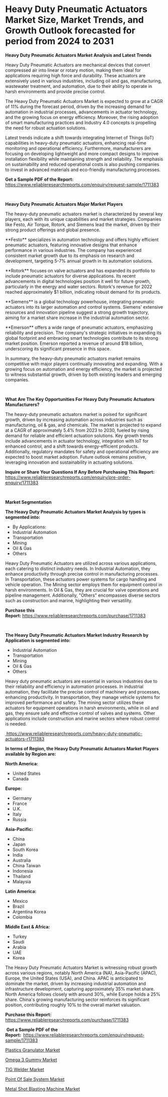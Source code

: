 <p><h1>Heavy Duty Pneumatic Actuators Market Size, Market Trends, and Growth Outlook forecasted for period from 2024 to 2031</h1></p><p><strong>Heavy Duty Pneumatic Actuators Market Analysis and Latest Trends</strong></p>
<p><p>Heavy Duty Pneumatic Actuators are mechanical devices that convert compressed air into linear or rotary motion, making them ideal for applications requiring high force and durability. These actuators are extensively used in various industries, including oil and gas, manufacturing, wastewater treatment, and automation, due to their ability to operate in harsh environments and provide precise control.</p><p>The Heavy Duty Pneumatic Actuators Market is expected to grow at a CAGR of 11% during the forecast period, driven by the increasing demand for automation in industrial processes, advancements in actuator technology, and the growing focus on energy efficiency. Moreover, the rising adoption of smart manufacturing practices and Industry 4.0 concepts is propelling the need for robust actuation solutions. </p><p>Latest trends indicate a shift towards integrating Internet of Things (IoT) capabilities in heavy-duty pneumatic actuators, enhancing real-time monitoring and operational efficiency. Furthermore, manufacturers are focusing on developing lightweight and more compact designs to improve installation flexibility while maintaining strength and reliability. The emphasis on sustainability and reduced operational costs is also pushing companies to invest in advanced materials and eco-friendly manufacturing processes.</p></p>
<p><strong>Get a Sample PDF of the Report:&nbsp;</strong> <a href="https://www.reliableresearchreports.com/enquiry/request-sample/1711383?utm_campaign=7&utm_medium=2&utm_source=Github&utm_content=ia&utm_term=22102024&utm_id=heavy-duty-pneumatic-actuators">https://www.reliableresearchreports.com/enquiry/request-sample/1711383</a></p>
<p>&nbsp;</p>
<p><strong>Heavy Duty Pneumatic Actuators Major Market Players</strong></p>
<p><p>The heavy-duty pneumatic actuators market is characterized by several key players, each with its unique capabilities and market strategies. Companies like Festo, Air Torque, Rotork, and Siemens lead the market, driven by their strong product offerings and global presence. </p><p>**Festo** specializes in automation technology and offers highly efficient pneumatic actuators, featuring innovative designs that enhance performance in various industries. The company has experienced consistent market growth due to its emphasis on research and development, targeting 5-7% annual growth in its automation solutions. </p><p>**Rotork** focuses on valve actuators and has expanded its portfolio to include pneumatic actuators for diverse applications. Its recent advancements in digital technologies position it well for future growth, particularly in the energy and water sectors. Rotork's revenue for 2022 reached approximately $1 billion, indicating robust demand for its products.</p><p>**Siemens** is a global technology powerhouse, integrating pneumatic actuators into its larger automation and control systems. Siemens' extensive resources and innovation pipeline suggest a strong growth trajectory, aiming for a market share increase in the industrial automation sector.</p><p>**Emerson** offers a wide range of pneumatic actuators, emphasizing reliability and precision. The company's strategic initiatives in expanding its global footprint and embracing smart technologies contribute to its strong market position. Emerson reported a revenue of around $18 billion, underscoring its significant presence in this space.</p><p>In summary, the heavy-duty pneumatic actuators market remains competitive with major players continually innovating and expanding. With a growing focus on automation and energy efficiency, the market is projected to witness substantial growth, driven by both existing leaders and emerging companies.</p></p>
<p>&nbsp;</p>
<p><strong>What Are The Key Opportunities For Heavy Duty Pneumatic Actuators Manufacturers?</strong></p>
<p><p>The heavy-duty pneumatic actuators market is poised for significant growth, driven by increasing automation across industries such as manufacturing, oil & gas, and chemicals. The market is projected to expand at a CAGR of approximately 5.4% from 2023 to 2030, fueled by rising demand for reliable and efficient actuation solutions. Key growth trends include advancements in actuator technology, integration with IoT for enhanced control, and a shift towards energy-efficient products. Additionally, regulatory mandates for safety and operational efficiency are expected to boost market adoption. Future outlook remains positive, leveraging innovation and sustainability in actuating solutions.</p></p>
<p><strong>Inquire or Share Your Questions If Any Before Purchasing This Report:</strong> <a href="https://www.reliableresearchreports.com/enquiry/pre-order-enquiry/1711383?utm_campaign=7&utm_medium=2&utm_source=Github&utm_content=ia&utm_term=22102024&utm_id=heavy-duty-pneumatic-actuators">https://www.reliableresearchreports.com/enquiry/pre-order-enquiry/1711383</a></p>
<p>&nbsp;</p>
<p><strong>Market Segmentation</strong></p>
<p><strong>The Heavy Duty Pneumatic Actuators Market Analysis by types is segmented into:</strong></p>
<p><ul><li>By Applications:</li><li>Industrial Automation</li><li>Transportation</li><li>Mining</li><li>Oil & Gas</li><li>Others</li></ul></p>
<p><p>Heavy Duty Pneumatic Actuators are utilized across various applications, each catering to distinct industry needs. In Industrial Automation, they enhance productivity through precise control in manufacturing processes. In Transportation, these actuators power systems for cargo handling and vehicle operation. The Mining sector employs them for equipment control in harsh environments. In Oil & Gas, they are crucial for valve operations and pipeline management. Additionally, "Others" encompasses diverse sectors such as construction and marine, highlighting their versatility.</p></p>
<p><strong>Purchase this Report:&nbsp;</strong><a href="https://www.reliableresearchreports.com/purchase/1711383?utm_campaign=7&utm_medium=2&utm_source=Github&utm_content=ia&utm_term=22102024&utm_id=heavy-duty-pneumatic-actuators">https://www.reliableresearchreports.com/purchase/1711383</a></p>
<p>&nbsp;</p>
<p><strong>The Heavy Duty Pneumatic Actuators Market Industry Research by Application is segmented into:</strong></p>
<p><ul><li>Industrial Automation</li><li>Transportation</li><li>Mining</li><li>Oil & Gas</li><li>Others</li></ul></p>
<p><p>Heavy duty pneumatic actuators are essential in various industries due to their reliability and efficiency in automation processes. In industrial automation, they facilitate the precise control of machinery and processes, enhancing productivity. In transportation, they manage vehicle systems for improved performance and safety. The mining sector utilizes these actuators for equipment operations in harsh environments, while in oil and gas, they ensure safe and effective control of valves and systems. Other applications include construction and marine sectors where robust control is needed.</p></p>
<p><a href="https://www.reliableresearchreports.com/heavy-duty-pneumatic-actuators-r1711383?utm_campaign=7&utm_medium=2&utm_source=Github&utm_content=ia&utm_term=22102024&utm_id=heavy-duty-pneumatic-actuators">&nbsp;https://www.reliableresearchreports.com/heavy-duty-pneumatic-actuators-r1711383</a></p>
<p><strong>In terms of Region, the Heavy Duty Pneumatic Actuators Market Players available by Region are:</strong></p>
<p>
    <p> <strong> North America: </strong>
        <ul>
            <li>United States</li>
            <li>Canada</li>
        </ul>
        </p> 
    <p> <strong> Europe: </strong>
        <ul>
            <li>Germany</li>
            <li>France</li>
            <li>U.K.</li>
            <li>Italy</li>
            <li>Russia</li>
        </ul>
        </p> 
    <p> <strong> Asia-Pacific: </strong>
        <ul>
            <li>China</li>
            <li>Japan</li>
            <li>South Korea</li>
            <li>India</li>
            <li>Australia</li>
            <li>China Taiwan</li>
            <li>Indonesia</li>
            <li>Thailand</li>
            <li>Malaysia</li>
        </ul>
        </p> 
    <p> <strong> Latin America: </strong>
        <ul>
            <li>Mexico</li>
            <li>Brazil</li>
            <li>Argentina Korea</li>
            <li>Colombia</li>
        </ul>
        </p> 
    <p> <strong> Middle East & Africa: </strong>
        <ul>
            <li>Turkey</li>
            <li>Saudi</li>
            <li>Arabia</li>
            <li>UAE</li>
            <li>Korea</li>
        </ul>
    </p>
    </p>
<p><p>The Heavy Duty Pneumatic Actuators Market is witnessing robust growth across various regions, notably North America (NA), Asia-Pacific (APAC), Europe, the United States (USA), and China. APAC is anticipated to dominate the market, driven by increasing industrial automation and infrastructure development, capturing approximately 35% market share. North America follows closely with around 30%, while Europe holds a 25% share. China's growing manufacturing sector reinforces its significant position, contributing roughly 10% to the overall market valuation.</p></p>
<p><strong>Purchase this Report: </strong><a href="https://www.reliableresearchreports.com/purchase/1711383?utm_campaign=7&utm_medium=2&utm_source=Github&utm_content=ia&utm_term=22102024&utm_id=heavy-duty-pneumatic-actuators">https://www.reliableresearchreports.com/purchase/1711383</a></p>
<p>&nbsp;<strong>Get a Sample PDF of the Report:&nbsp;&nbsp;</strong><a href="https://www.reliableresearchreports.com/enquiry/request-sample/1711383?utm_campaign=7&utm_medium=2&utm_source=Github&utm_content=ia&utm_term=22102024&utm_id=heavy-duty-pneumatic-actuators">https://www.reliableresearchreports.com/enquiry/request-sample/1711383</a></p>
<p><strong></strong></p>
<p><p><a href="https://www.linkedin.com/pulse/consumer-behavior-shifts-plastics-granulator-market-demand-4jqtf?utm_campaign=7&utm_medium=2&utm_source=Github&utm_content=ia&utm_term=22102024&utm_id=heavy-duty-pneumatic-actuators">Plastics Granulator Market</a></p><p><a href="https://github.com/darientvns/Market-Research-Report-List-1/blob/main/omega-3-gummy-market.md?utm_campaign=7&utm_medium=2&utm_source=Github&utm_content=ia&utm_term=22102024&utm_id=heavy-duty-pneumatic-actuators">Omega 3 Gummy Market</a></p><p><a href="https://issuu.com/reportprime-2/docs/tig-welder-market-size-2030.pptx_4b673a5af9ff63?utm_campaign=7&utm_medium=2&utm_source=Github&utm_content=ia&utm_term=22102024&utm_id=heavy-duty-pneumatic-actuators">TIG Welder Market</a></p><p><a href="https://issuu.com/reportprime-2/docs/point-of-sale-system-market-size-20_6576c7965caa4e?utm_campaign=7&utm_medium=2&utm_source=Github&utm_content=ia&utm_term=22102024&utm_id=heavy-duty-pneumatic-actuators">Point Of Sale System Market</a></p><p><a href="https://www.linkedin.com/pulse/influencing-factors-metal-shot-blasting-machine-market-insights-3tmsf?utm_campaign=7&utm_medium=2&utm_source=Github&utm_content=ia&utm_term=22102024&utm_id=heavy-duty-pneumatic-actuators">Metal Shot Blasting Machine Market</a></p></p>